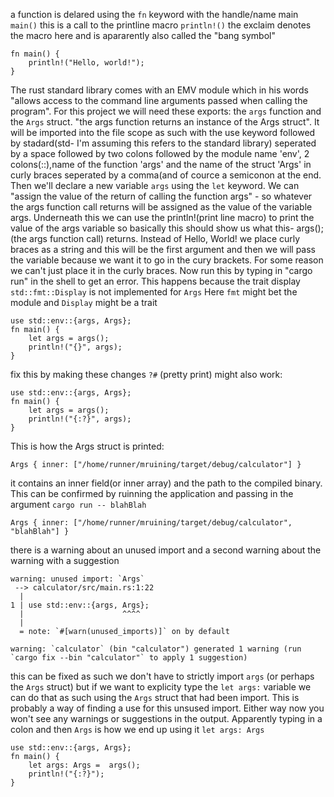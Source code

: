 a function is delared using the `fn` keyword with the handle/name main `main()` this is a call to the printline macro `println!()` the exclaim denotes the macro here and is apararently also called the "bang symbol"
```by default
fn main() {
    println!("Hello, world!");
}
```
The rust standard library comes with an EMV module which in his words "allows access to the command line arguments passed when calling the program". For this project we will need these exports: the `args` function and the `Args` struct. "the args function returns an instance of the Args struct". It will be imported into the file scope as such with the use keyword followed by stadard(std- I'm assuming this refers to the standard library) seperated by a space followed by two colons followed by the module name 'env', 2 colons(::),name of the function 'args' and the name of the struct 'Args' in curly braces seperated by a comma(and of cource a semiconon at the end.
Then we'll declare a new variable `args` using the `let` keyword. We can "assign the value of the return of calling the function args" - so whatever the args function call returns will be assigned as the value of the variable args.
Underneath this we can use the println!(print line macro) to print the value of the args variable so basically this should show us what this- args(); (the args function call) returns. Instead of Hello, World! we place curly braces as a string and this will be the first argument and then we will pass the variable because we want it to go in the cury brackets. For some reason we can't just place it in the curly braces. Now run this by typing in "cargo run" in the shell to get an error. This happens because the trait display `std::fmt::Display` is not implemented for `Args` Here `fmt` might bet the module and `Display` might be a trait
```args
use std::env::{args, Args};
fn main() {
	let args = args();
    println!("{}", args);
}
```
fix this by making these changes `?#` (pretty print) might also work:
```changes
use std::env::{args, Args};
fn main() {
	let args = args();
    println!("{:?}", args);
}
```
This is how the Args struct is printed:
```output
Args { inner: ["/home/runner/mruining/target/debug/calculator"] }
```
it contains an inner field(or inner array) and the path to the compiled binary. This can be confirmed by ruinning the application and passing in the argument `cargo run -- blahBlah`
```output
Args { inner: ["/home/runner/mruining/target/debug/calculator", "blahBlah"] }
```
there is a warning about an unused import and a second warning about the warning with a suggestion
```warning
warning: unused import: `Args`
 --> calculator/src/main.rs:1:22
  |
1 | use std::env::{args, Args};
  |                      ^^^^
  |
  = note: `#[warn(unused_imports)]` on by default

warning: `calculator` (bin "calculator") generated 1 warning (run `cargo fix --bin "calculator"` to apply 1 suggestion)
```
this can be fixed as such we don't have to strictly import `args` (or perhaps the `Args` struct) but if we want to explicity type the `let args:` variable we can do that as such using the `Args` struct that had been import. This is probably a way of finding a use for this unsused import. Either way now you won't see any warnings or suggestions in the output. Apparently typing in a colon and then `Args` is how we end up using it `let args: Args`
```fix
use std::env::{args, Args};
fn main() {
	let args: Args =  args();
	println!("{:?}");
}
```
